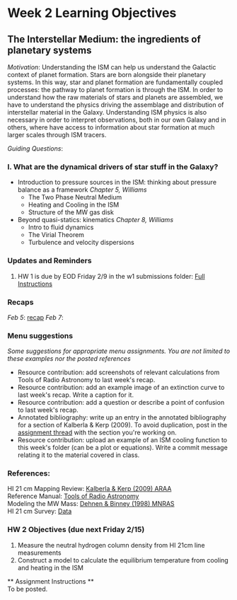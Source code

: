# Week 2 Learning Objectives
## The Interstellar Medium: the ingredients of planetary systems
*Motivation*: Understanding the ISM can help us understand the Galactic context of planet formation. Stars are born alongside their planetary systems. In this way, star and planet formation are fundamentally coupled processes: the pathway to planet formation is through the ISM. In order to understand how the raw materials of stars and planets are assembled, we have to understand the physics driving the assemblage and distribution of interstellar material in the Galaxy. Understanding ISM physics is also necessary in order to interpret observations, both in our own Galaxy and in others, where have access to information about star formation at much larger scales through ISM tracers. 

*Guiding Questions*:
### I. What are the dynamical drivers of star stuff in the Galaxy?
+ Introduction to pressure sources in the ISM: thinking about pressure balance as a framework
*Chapter 5, Williams*
  + The Two Phase Neutral Medium  
  + Heating and Cooling in the ISM  
  + Structure of the MW gas disk  
+ Beyond quasi-statics: kinematics
*Chapter 8, Williams*  
  + Intro to fluid dynamics
  + The Virial Theorem
  + Turbulence and velocity dispersions

### Updates and Reminders
1. HW 1 is due by EOD Friday 2/9 in the w1 submissions folder: [Full Instructions](https://github.com/akuznetsova/spf-2024/issues/1)

### Recaps
*Feb 5*: [recap](./Feb-5-recap.md)
*Feb 7*:  

### Menu suggestions
*Some suggestions for appropriate menu assignments. You are not limited to these examples nor the posted references*  
* Resource contribution: add screenshots of relevant calculations from Tools of Radio Astronomy to last week's recap.
* Resource contribution: add an example image of an extinction curve to last week's recap. Write a caption for it. 
* Resource contribution: add a question or describe a point of confusion to last week's recap.  
* Annotated bibliography: write up an entry in the annotated bibliography for a section of Kalberla & Kerp (2009). To avoid duplication, post in the [assignment thread](https://github.com/akuznetsova/spf-2024/issues/4) with the section you're working on.  
* Resource contribution: upload an example of an ISM cooling function to this week's folder (can be a plot or equations). Write a commit message relating it to the material covered in class.

### References:
HI 21 cm Mapping Review: [Kalberla & Kerp (2009) ARAA](https://www.astro.umd.edu/~richard/ASTRO620/HI_dist_MW_Kerp.pdf)  
Reference Manual: [Tools of Radio Astronomy](https://www.asu.cas.cz/~barta/ARC-doc/ToolsOfRadioAstronomy.pdf)  
Modeling the MW Mass: [Dehnen & Binney (1998) MNRAS](https://academic.oup.com/mnras/article/294/3/429/1235103)  
HI 21 cm Survey: [Data](https://www.astro.uni-bonn.de/hisurvey/AllSky_profiles/index.php)  

### HW 2 Objectives (due next Friday 2/15) 
1. Measure the neutral hydrogen column density from HI 21cm line measurements
2. Construct a model to calculate the equilibrium temperature from cooling and heating in the ISM

** Assignment Instructions **  
To be posted. 
